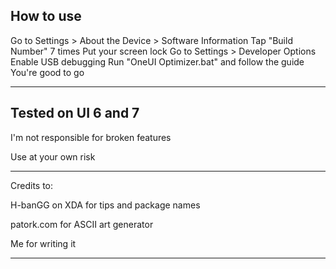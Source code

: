 
How to use
------------------------------------------
Go to Settings > About the Device > Software Information
Tap "Build Number" 7 times
Put your screen lock
Go to Settings > Developer Options
Enable USB debugging
Run "OneUI Optimizer.bat" and follow the guide
You're good to go

------------------------------------------
Tested on UI 6 and 7
------------------------------------------
I'm not responsible for broken features

Use at your own risk

------------------------------------------
Credits to: 

H-banGG on XDA for tips and package names

patork.com for ASCII art generator

Me for writing it

---------------------------------------------------------------------------------------------------
